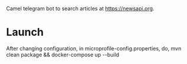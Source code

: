 Camel telegram bot to search articles at https://newsapi.org.

# Launch
After changing configuration, in microprofile-config.properties, do,
mvn clean package && docker-compose up --build
